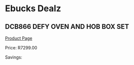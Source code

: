 
# Ebucks Dealz
## DCB866 DEFY OVEN AND HOB BOX SET
[Product Page](https://www.ebucks.com/web/shop/productSelected.do?prodId=1232920372&catId=704989856)

Price: R7299.00

Savings: 


	